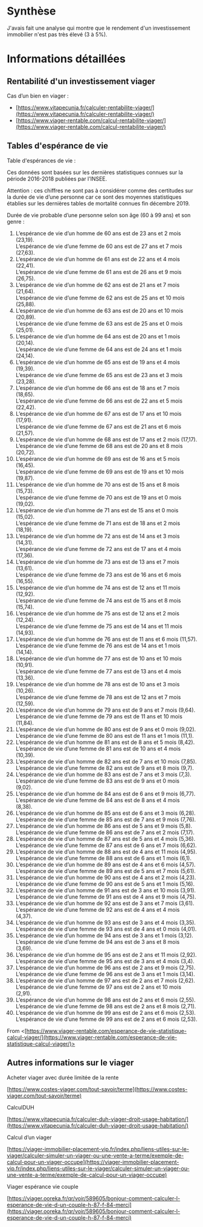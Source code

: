 
# Synthèse

J'avais fait une analyse qui montre que le rendement d'un investissement immobilier n'est pas très élevé (3 à 5%).

# Informations détaillées

## Rentabilité d'un investissement viager

Cas d’un bien en viager :

-   [https://www.vitapecunia.fr/calculer-rentabilite-viager/](https://www.vitapecunia.fr/calculer-rentabilite-viager/)
-   [https://www.viager-rentable.com/calcul-rentabilite-viager/](https://www.viager-rentable.com/calcul-rentabilite-viager/)

## Tables d'espérance de vie

Table d'espérances de vie :

Ces données sont basées sur les dernières statistiques connues sur la période 2016-2018 publiées par l’INSEE.

Attention : ces chiffres ne sont pas à considérer comme des certitudes sur la durée de vie d’une personne car ce sont des moyennes statistiques établies sur les dernières tables de mortalité connues fin décembre 2019.

Durée de vie probable d’une personne selon son âge (60 à 99 ans) et son genre :

1.  L’espérance de vie d’un homme de 60 ans est de 23 ans et 2 mois (23,19).  
    L’espérance de vie d’une femme de 60 ans est de 27 ans et 7 mois (27,63).
2.  L’espérance de vie d’un homme de 61 ans est de 22 ans et 4 mois (22,41).  
    L’espérance de vie d’une femme de 61 ans est de 26 ans et 9 mois (26,75).
3.  L’espérance de vie d’un homme de 62 ans est de 21 ans et 7 mois (21,64).  
    L’espérance de vie d’une femme de 62 ans est de 25 ans et 10 mois (25,88).
4.  L’espérance de vie d’un homme de 63 ans est de 20 ans et 10 mois (20,89).  
    L’espérance de vie d’une femme de 63 ans est de 25 ans et 0 mois (25,01).
5.  L’espérance de vie d’un homme de 64 ans est de 20 ans et 1 mois (20,14).  
    L’espérance de vie d’une femme de 64 ans est de 24 ans et 1 mois (24,14).
6.  L’espérance de vie d’un homme de 65 ans est de 19 ans et 4 mois (19,39).  
    L’espérance de vie d’une femme de 65 ans est de 23 ans et 3 mois (23,28).
7.  L’espérance de vie d’un homme de 66 ans est de 18 ans et 7 mois (18,65).  
    L’espérance de vie d’une femme de 66 ans est de 22 ans et 5 mois (22,42).
8.  L’espérance de vie d’un homme de 67 ans est de 17 ans et 10 mois (17,91).  
    L’espérance de vie d’une femme de 67 ans est de 21 ans et 6 mois (21,57).
9.  L’espérance de vie d’un homme de 68 ans est de 17 ans et 2 mois (17,17).  
    L’espérance de vie d’une femme de 68 ans est de 20 ans et 8 mois (20,72).
10.  L’espérance de vie d’un homme de 69 ans est de 16 ans et 5 mois (16,45).  
    L’espérance de vie d’une femme de 69 ans est de 19 ans et 10 mois (19,87).
11.  L’espérance de vie d’un homme de 70 ans est de 15 ans et 8 mois (15,73).  
    L’espérance de vie d’une femme de 70 ans est de 19 ans et 0 mois (19,02).
12.  L’espérance de vie d’un homme de 71 ans est de 15 ans et 0 mois (15,02).  
    L’espérance de vie d’une femme de 71 ans est de 18 ans et 2 mois (18,19).
13.  L’espérance de vie d’un homme de 72 ans est de 14 ans et 3 mois (14,31).  
    L’espérance de vie d’une femme de 72 ans est de 17 ans et 4 mois (17,36).
14.  L’espérance de vie d’un homme de 73 ans est de 13 ans et 7 mois (13,61).  
    L’espérance de vie d’une femme de 73 ans est de 16 ans et 6 mois (16,55).
15.  L’espérance de vie d’un homme de 74 ans est de 12 ans et 11 mois (12,92).  
    L’espérance de vie d’une femme de 74 ans est de 15 ans et 8 mois (15,74).
16.  L’espérance de vie d’un homme de 75 ans est de 12 ans et 2 mois (12,24).  
    L’espérance de vie d’une femme de 75 ans est de 14 ans et 11 mois (14,93).
17.  L’espérance de vie d’un homme de 76 ans est de 11 ans et 6 mois (11,57).  
    L’espérance de vie d’une femme de 76 ans est de 14 ans et 1 mois (14,14).
18.  L’espérance de vie d’un homme de 77 ans est de 10 ans et 10 mois (10,91).  
    L’espérance de vie d’une femme de 77 ans est de 13 ans et 4 mois (13,36).
19.  L’espérance de vie d’un homme de 78 ans est de 10 ans et 3 mois (10,26).  
    L’espérance de vie d’une femme de 78 ans est de 12 ans et 7 mois (12,59).
20.  L’espérance de vie d’un homme de 79 ans est de 9 ans et 7 mois (9,64).  
    L’espérance de vie d’une femme de 79 ans est de 11 ans et 10 mois (11,84).
21.  L’espérance de vie d’un homme de 80 ans est de 9 ans et 0 mois (9,02).  
    L’espérance de vie d’une femme de 80 ans est de 11 ans et 1 mois (11,1).
22.  L’espérance de vie d’un homme de 81 ans est de 8 ans et 5 mois (8,42).  
    L’espérance de vie d’une femme de 81 ans est de 10 ans et 4 mois (10,39).
23.  L’espérance de vie d’un homme de 82 ans est de 7 ans et 10 mois (7,85).  
    L’espérance de vie d’une femme de 82 ans est de 9 ans et 8 mois (9,7).
24.  L’espérance de vie d’un homme de 83 ans est de 7 ans et 3 mois (7,3).  
    L’espérance de vie d’une femme de 83 ans est de 9 ans et 0 mois (9,02).
25.  L’espérance de vie d’un homme de 84 ans est de 6 ans et 9 mois (6,77).  
    L’espérance de vie d’une femme de 84 ans est de 8 ans et 4 mois (8,38).
26.  L’espérance de vie d’un homme de 85 ans est de 6 ans et 3 mois (6,28).  
    L’espérance de vie d’une femme de 85 ans est de 7 ans et 9 mois (7,76).
27.  L’espérance de vie d’un homme de 86 ans est de 5 ans et 9 mois (5,8).  
    L’espérance de vie d’une femme de 86 ans est de 7 ans et 2 mois (7,17).
28.  L’espérance de vie d’un homme de 87 ans est de 5 ans et 4 mois (5,36).  
    L’espérance de vie d’une femme de 87 ans est de 6 ans et 7 mois (6,62).
29.  L’espérance de vie d’un homme de 88 ans est de 4 ans et 11 mois (4,95).  
    L’espérance de vie d’une femme de 88 ans est de 6 ans et 1 mois (6,1).
30.  L’espérance de vie d’un homme de 89 ans est de 4 ans et 6 mois (4,57).  
    L’espérance de vie d’une femme de 89 ans est de 5 ans et 7 mois (5,61).
31.  L’espérance de vie d’un homme de 90 ans est de 4 ans et 2 mois (4,23).  
    L’espérance de vie d’une femme de 90 ans est de 5 ans et 1 mois (5,16).
32.  L’espérance de vie d’un homme de 91 ans est de 3 ans et 10 mois (3,91).  
    L’espérance de vie d’une femme de 91 ans est de 4 ans et 9 mois (4,75).
33.  L’espérance de vie d’un homme de 92 ans est de 3 ans et 7 mois (3,61).  
    L’espérance de vie d’une femme de 92 ans est de 4 ans et 4 mois (4,37).
34.  L’espérance de vie d’un homme de 93 ans est de 3 ans et 4 mois (3,35).  
    L’espérance de vie d’une femme de 93 ans est de 4 ans et 0 mois (4,01).
35.  L’espérance de vie d’un homme de 94 ans est de 3 ans et 1 mois (3,12).  
    L’espérance de vie d’une femme de 94 ans est de 3 ans et 8 mois (3,69).
36.  L’espérance de vie d’un homme de 95 ans est de 2 ans et 11 mois (2,92).  
    L’espérance de vie d’une femme de 95 ans est de 3 ans et 4 mois (3,4).
37.  L’espérance de vie d’un homme de 96 ans est de 2 ans et 9 mois (2,75).  
    L’espérance de vie d’une femme de 96 ans est de 3 ans et 1 mois (3,14).
38.  L’espérance de vie d’un homme de 97 ans est de 2 ans et 7 mois (2,62).  
    L’espérance de vie d’une femme de 97 ans est de 2 ans et 10 mois (2,91).
39.  L’espérance de vie d’un homme de 98 ans est de 2 ans et 6 mois (2,55).  
    L’espérance de vie d’une femme de 98 ans est de 2 ans et 8 mois (2,71).
40.  L’espérance de vie d’un homme de 99 ans est de 2 ans et 6 mois (2,53).  
    L’espérance de vie d’une femme de 99 ans est de 2 ans et 6 mois (2,53).

From <[https://www.viager-rentable.com/esperance-de-vie-statistique-calcul-viager/](https://www.viager-rentable.com/esperance-de-vie-statistique-calcul-viager/)>

## Autres informations sur le viager

Acheter viager avec durée limitée de la rente

[https://www.costes-viager.com/tout-savoir/terme](https://www.costes-viager.com/tout-savoir/terme)

CalculDUH

[https://www.vitapecunia.fr/calculer-duh-viager-droit-usage-habitation/](https://www.vitapecunia.fr/calculer-duh-viager-droit-usage-habitation/)

Calcul d’un viager

[https://viager-immobilier-placement-vip.fr/index.php/liens-utiles-sur-le-viager/calculer-simuler-un-viager-ou-une-vente-a-terme/exemple-de-calcul-pour-un-viager-occupe](https://viager-immobilier-placement-vip.fr/index.php/liens-utiles-sur-le-viager/calculer-simuler-un-viager-ou-une-vente-a-terme/exemple-de-calcul-pour-un-viager-occupe)

Viager espérance vie couple

[https://viager.ooreka.fr/qr/voir/589605/bonjour-comment-calculer-l-esperance-de-vie-d-un-couple-h-87-f-84-merci](https://viager.ooreka.fr/qr/voir/589605/bonjour-comment-calculer-l-esperance-de-vie-d-un-couple-h-87-f-84-merci)

